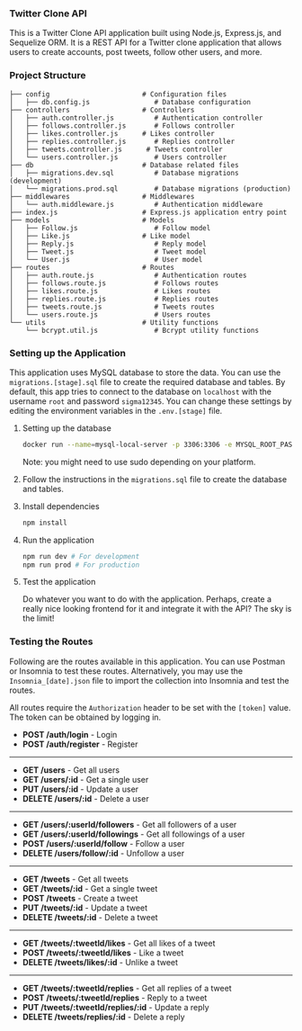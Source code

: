 ### Twitter Clone API

This is a Twitter Clone API application built using Node.js, Express.js, and Sequelize ORM. It is a REST API for a Twitter clone application that allows users to create accounts, post tweets, follow other users, and more.

### Project Structure

```
├── config                       # Configuration files
│   ├── db.config.js                # Database configuration
├── controllers                  # Controllers
│   ├── auth.controller.js          # Authentication controller
│   ├── follows.controller.js       # Follows controller
│   ├── likes.controller.js      # Likes controller
│   ├── replies.controller.js       # Replies controller
│   ├── tweets.controller.js      # Tweets controller
│   └── users.controller.js         # Users controller
├── db                           # Database related files
│   ├── migrations.dev.sql          # Database migrations (development)
│   └── migrations.prod.sql         # Database migrations (production)
├── middlewares                  # Middlewares
│   └── auth.middleware.js          # Authentication middleware
├── index.js                     # Express.js application entry point
├── models                       # Models
│   ├── Follow.js                   # Follow model
│   ├── Like.js                  # Like model
│   ├── Reply.js                    # Reply model
│   ├── Tweet.js                    # Tweet model
│   └── User.js                     # User model
├── routes                       # Routes
│   ├── auth.route.js               # Authentication routes
│   ├── follows.route.js            # Follows routes
│   ├── likes.route.js              # Likes routes
│   ├── replies.route.js            # Replies routes
│   ├── tweets.route.js             # Tweets routes
│   └── users.route.js              # Users routes
└── utils                        # Utility functions
    └── bcrypt.util.js              # Bcrypt utility functions
```

### Setting up the Application

This application uses MySQL database to store the data. You can use the `migrations.[stage].sql` file to create the required database and tables. By default, this app tries to connect to the database on `localhost` with the username `root` and password `sigma12345`. You can change these settings by editing the environment variables in the `.env.[stage]` file.

1. Setting up the database

   ```bash
   docker run --name=mysql-local-server -p 3306:3306 -e MYSQL_ROOT_PASSWORD=sigma12345 -d mysql:8.0
   ```

   Note: you might need to use sudo depending on your platform.

2. Follow the instructions in the `migrations.sql` file to create the database and tables.

3. Install dependencies

   ```bash
   npm install
   ```

4. Run the application

   ```bash
   npm run dev # For development
   npm run prod # For production
   ```

5. Test the application

   Do whatever you want to do with the application. Perhaps, create a really nice looking frontend for it and integrate it with the API? The sky is the limit!

### Testing the Routes

Following are the routes available in this application. You can use Postman or Insomnia to test these routes. Alternatively, you may use the `Insomnia_[date].json` file to import the collection into Insomnia and test the routes.

All routes require the `Authorization` header to be set with the `[token]` value. The token can be obtained by logging in.

- **POST /auth/login** - Login
- **POST /auth/register** - Register
<hr>

- **GET /users** - Get all users
- **GET /users/:id** - Get a single user
- **PUT /users/:id** - Update a user
- **DELETE /users/:id** - Delete a user
<hr>

- **GET /users/:userId/followers** - Get all followers of a user
- **GET /users/:userId/followings** - Get all followings of a user
- **POST /users/:userId/follow** - Follow a user
- **DELETE /users/follow/:id** - Unfollow a user

<hr>

- **GET /tweets** - Get all tweets
- **GET /tweets/:id** - Get a single tweet
- **POST /tweets** - Create a tweet
- **PUT /tweets/:id** - Update a tweet
- **DELETE /tweets/:id** - Delete a tweet

<hr>

- **GET /tweets/:tweetId/likes** - Get all likes of a tweet
- **POST /tweets/:tweetId/likes** - Like a tweet
- **DELETE /tweets/likes/:id** - Unlike a tweet

<hr>

- **GET /tweets/:tweetId/replies** - Get all replies of a tweet
- **POST /tweets/:tweetId/replies** - Reply to a tweet
- **PUT /tweets/:tweetId/replies/:id** - Update a reply
- **DELETE /tweets/replies/:id** - Delete a reply

